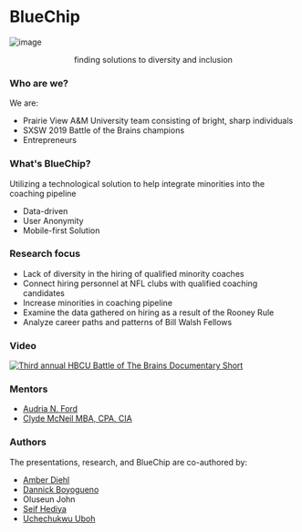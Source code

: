 # BlueChip
![image](https://user-images.githubusercontent.com/42880953/184468559-cefa4eb9-b1cb-4af8-ab7d-5c8f6cc6d021.png)
<p align="center">
    finding solutions to diversity and inclusion
</p>


### Who are we? ###
We are:
* Prairie View A&M University team consisting of bright, sharp individuals
* SXSW 2019 Battle of the Brains champions 
* Entrepreneurs

### What's BlueChip? ###
Utilizing a technological solution to help integrate minorities into the coaching pipeline
* Data-driven
* User Anonymity
* Mobile-first Solution

### Research focus ###
* Lack of diversity in the hiring of qualified minority coaches
* Connect hiring personnel at NFL clubs with qualified coaching candidates
* Increase minorities in coaching pipeline
* Examine the data gathered on hiring as a result of the Rooney Rule
* Analyze career paths and patterns of Bill Walsh Fellows

### Video ###
[![Third annual HBCU Battle of The Brains Documentary Short](https://user-images.githubusercontent.com/42880953/184466913-696f0a74-0c25-4e5f-af49-1a8f872315f5.png)](https://player.vimeo.com/video/337156467?h=639bf72802 "Third annual HBCU Battle of The Brains Documentary Short")

### Mentors ###
* [Audria N. Ford](https://user-images.githubusercontent.com/42880953/184466279-9cd2a7b7-4114-417b-9fcb-780b79b4a42f.png)
* [Clyde McNeil MBA, CPA, CIA](https://www.pvamu.edu/sites/hb2504/cvs/All/clmcneil.pdf)


### Authors ### 
The presentations, research, and BlueChip are co-authored by:
* [Amber Diehl](https://www.linkedin.com/in/amber-diehl-08aa69106)
* [Dannick Boyogueno](https://www.linkedin.com/in/dannick-boyogueno-b824a2106)
* Oluseun John
* [Seif Hediya](https://www.linkedin.com/in/seifhediya)
* [Uchechukwu Uboh](https://www.linkedin.com/in/uchechukwu-uboh-31030196)

